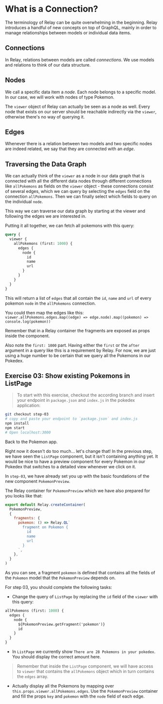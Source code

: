 # What is a Connection?

The terminology of Relay can be quite overwhelming in the beginning. Relay introduces a handful of new concepts on top of GraphQL, mainly in order to manage relationships between models or individual data items.

## Connections

In Relay, relations between models are called *connections*. We use models and relations to think of our data structure.

## Nodes

We call a specific data item a *node*. Each node belongs to a specific model. In our case, we will work with nodes of type Pokemon.

The `viewer` object of Relay can actually be seen as a node as well. Every node that exists on our server should be reachable indirectly via the `viewer`, otherwise there's no way of querying it.

## Edges

Whenever there is a relation between two models and two specific nodes are indeed related, we say that they are connected with an *edge*.

## Traversing the Data Graph

We can actually think of the `viewer` as a node in our data graph that is connected with all the different data nodes through different connections like `allPokemons` as fields on the `viewer` object - these connections consist of several edges, which we can query by selecting the `edges` field on the connection `allPokemons`. Then we can finally select which fields to query on the individual `node`.

This way we can traverse our data graph by starting at the viewer and following the edges we are interested in.

Putting it all together, we can fetch all pokemons with this query:

```graphql
query {
  viewer {
    allPokemons (first: 1000) {
      edges {
        node {
          id
          name
          url
        }
      }
    }
  }
}
```

This will return a list of `edges` that all contain the `id`, `name` and `url` of every pokemon `node` in the `allPokemons` connection.

You could then map the edges like this:
`viewer.allPokemons.edges.map((edge) => edge.node).map((pokemon) => console.log(pokemon))`

Remember that in a Relay container the fragments are exposed as props inside the component.

Also note the `first: 1000` part. Having either the `first` or the `after` argument in a query like this is a requirement by Relay. For now, we are just using a huge number to be certain that we query all the Pokemons in our Pokedex.

## Exercise 03: Show existing Pokemons in ListPage

> To start with this exercise, checkout the according branch and insert your endpoint in `package.json` and `index.js` in the pokedex application:

```sh
git checkout step-03
# copy and paste your endpoint to `package.json` and index.js
npm install
npm start
# Open localhost:3000
```

Back to the Pokemon app.

Right now it doesn't do too much... let's change that!
In the previous step, we have seen the `ListPage` component, but it isn't containing anything yet. It would be nice to have a preview component for every Pokemon in our Pokedex that switches to a detailed view whenever we click on it.

In `step-03`, we have already set you up with the basic foundations of the new component `PokemonPreview`.

The Relay container for `PokemonPreview` which we have also prepared for you looks like that:

```javascript
export default Relay.createContainer(
  PokemonPreview,
  {
    fragments: {
      pokemon: () => Relay.QL`
        fragment on Pokemon {
          id
          name
          url
        }
      `,
    },
  }
)
```

As you can see, a fragment `pokemon` is defined that contains all the fields of the `Pokemon` model that the `PokemonPreview` depends on.


For step 03, you should complete the following tasks:

* Change the query of `ListPage` by replacing the `id` field of the `viewer` with this query:

```graphql
allPokemons (first: 1000) {
  edges {
    node {
      ${PokemonPreview.getFragment('pokemon')}
      id
    }
  }
}
```

* In `ListPage` we currently show `There are 28 Pokemons in your pokedex`. You should display the correct amount here.

> Remember that inside the `ListPage` component, we will have access to `viewer` that contains the `allPokemons` object which in turn contains the `edges` array.

* Actually display all the Pokemons by mapping over `this.props.viewer.allPokemons.edges`. Use the `PokemonPreview` container and fill the props `key` and `pokemon` with the `node` field of each edge.

